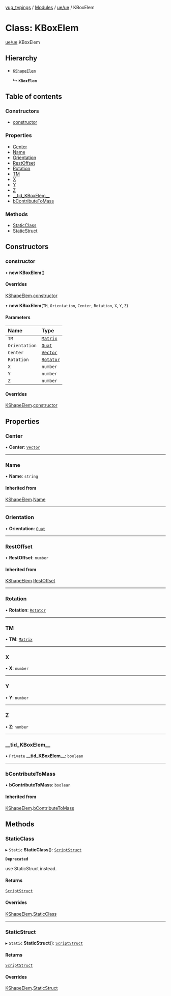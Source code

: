 [yug_typings](../README.md) / [Modules](../modules.md) / [ue/ue](../modules/ue_ue.md) / KBoxElem

# Class: KBoxElem

[ue/ue](../modules/ue_ue.md).KBoxElem

## Hierarchy

- [`KShapeElem`](ue_ue.KShapeElem.md)

  ↳ **`KBoxElem`**

## Table of contents

### Constructors

- [constructor](ue_ue.KBoxElem.md#constructor)

### Properties

- [Center](ue_ue.KBoxElem.md#center)
- [Name](ue_ue.KBoxElem.md#name)
- [Orientation](ue_ue.KBoxElem.md#orientation)
- [RestOffset](ue_ue.KBoxElem.md#restoffset)
- [Rotation](ue_ue.KBoxElem.md#rotation)
- [TM](ue_ue.KBoxElem.md#tm)
- [X](ue_ue.KBoxElem.md#x)
- [Y](ue_ue.KBoxElem.md#y)
- [Z](ue_ue.KBoxElem.md#z)
- [\_\_tid\_KBoxElem\_\_](ue_ue.KBoxElem.md#__tid_kboxelem__)
- [bContributeToMass](ue_ue.KBoxElem.md#bcontributetomass)

### Methods

- [StaticClass](ue_ue.KBoxElem.md#staticclass)
- [StaticStruct](ue_ue.KBoxElem.md#staticstruct)

## Constructors

### constructor

• **new KBoxElem**()

#### Overrides

[KShapeElem](ue_ue.KShapeElem.md).[constructor](ue_ue.KShapeElem.md#constructor)

• **new KBoxElem**(`TM`, `Orientation`, `Center`, `Rotation`, `X`, `Y`, `Z`)

#### Parameters

| Name | Type |
| :------ | :------ |
| `TM` | [`Matrix`](ue_ue.Matrix.md) |
| `Orientation` | [`Quat`](ue_ue_s.Quat.md) |
| `Center` | [`Vector`](ue_ue_s.Vector.md) |
| `Rotation` | [`Rotator`](ue_ue_s.Rotator.md) |
| `X` | `number` |
| `Y` | `number` |
| `Z` | `number` |

#### Overrides

[KShapeElem](ue_ue.KShapeElem.md).[constructor](ue_ue.KShapeElem.md#constructor)

## Properties

### Center

• **Center**: [`Vector`](ue_ue_s.Vector.md)

___

### Name

• **Name**: `string`

#### Inherited from

[KShapeElem](ue_ue.KShapeElem.md).[Name](ue_ue.KShapeElem.md#name)

___

### Orientation

• **Orientation**: [`Quat`](ue_ue_s.Quat.md)

___

### RestOffset

• **RestOffset**: `number`

#### Inherited from

[KShapeElem](ue_ue.KShapeElem.md).[RestOffset](ue_ue.KShapeElem.md#restoffset)

___

### Rotation

• **Rotation**: [`Rotator`](ue_ue_s.Rotator.md)

___

### TM

• **TM**: [`Matrix`](ue_ue.Matrix.md)

___

### X

• **X**: `number`

___

### Y

• **Y**: `number`

___

### Z

• **Z**: `number`

___

### \_\_tid\_KBoxElem\_\_

• `Private` **\_\_tid\_KBoxElem\_\_**: `boolean`

___

### bContributeToMass

• **bContributeToMass**: `boolean`

#### Inherited from

[KShapeElem](ue_ue.KShapeElem.md).[bContributeToMass](ue_ue.KShapeElem.md#bcontributetomass)

## Methods

### StaticClass

▸ `Static` **StaticClass**(): [`ScriptStruct`](ue_ue.ScriptStruct.md)

**`Deprecated`**

use StaticStruct instead.

#### Returns

[`ScriptStruct`](ue_ue.ScriptStruct.md)

#### Overrides

[KShapeElem](ue_ue.KShapeElem.md).[StaticClass](ue_ue.KShapeElem.md#staticclass)

___

### StaticStruct

▸ `Static` **StaticStruct**(): [`ScriptStruct`](ue_ue.ScriptStruct.md)

#### Returns

[`ScriptStruct`](ue_ue.ScriptStruct.md)

#### Overrides

[KShapeElem](ue_ue.KShapeElem.md).[StaticStruct](ue_ue.KShapeElem.md#staticstruct)
